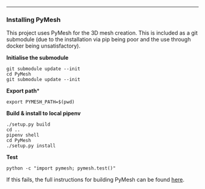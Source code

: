 ---

### Installing PyMesh

This project uses PyMesh for the 3D mesh creation. This is included as a git submodule (due to the installation via pip being poor and the use through docker being unsatisfactory). 

**Initialise the submodule**
```
git submodule update --init
cd PyMesh
git submodule update --init
```

**Export path***
```
export PYMESH_PATH=$(pwd)
```

**Build & install to local pipenv**
```
./setup.py build
cd ..
pipenv shell
cd PyMesh
./setup.py install
```

**Test**
```
python -c "import pymesh; pymesh.test()"
```

If this fails, the full instructions for building PyMesh can be found [here](https://github.com/PyMesh/PyMesh).
